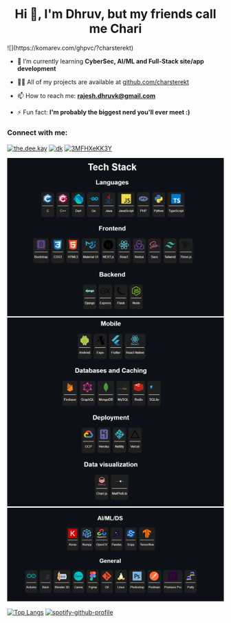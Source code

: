 <h1 align="center">Hi 👋, I'm Dhruv, but my friends call me Chari</h1>
<p align="left"> ![](https://komarev.com/ghpvc/?charsterekt) </p>

- 🌱 I’m currently learning **CyberSec, AI/ML and Full-Stack site/app development**

- 👨‍💻 All of my projects are available at [github.com/charsterekt](github.com/charsterekt)

- 📫 How to reach me: **rajesh.dhruvk@gmail.com**

- ⚡ Fun fact: **I'm probably the biggest nerd you'll ever meet :)**

<h3 align="left">Connect with me:</h3>
<p align="left">
<a href="https://instagram.com/the.dee.kay" target="blank"><img align="center" src="https://raw.githubusercontent.com/rahuldkjain/github-profile-readme-generator/master/src/images/icons/Social/instagram.svg" alt="the.dee.kay" height="30" width="40" /></a>
<a href="https://www.youtube.com/c/charsterekt" target="blank"><img align="center" src="https://raw.githubusercontent.com/rahuldkjain/github-profile-readme-generator/master/src/images/icons/Social/youtube.svg" alt="dk" height="30" width="40" /></a>
<a href="https://discord.gg/3MFHXeKK3Y" target="blank"><img align="center" src="https://raw.githubusercontent.com/rahuldkjain/github-profile-readme-generator/master/src/images/icons/Social/discord.svg" alt="3MFHXeKK3Y" height="30" width="40" /></a>
</p>

![tech_stack_1](https://github.com/charsterekt/charsterekt/blob/main/tech%20stack%201.png)
![tech_stack_2](https://github.com/charsterekt/charsterekt/blob/main/tech%20stack%202.png)
![tech_stack_3](https://github.com/charsterekt/charsterekt/blob/main/tech%20stack%203.png)

[![Top Langs](https://github-readme-stats.vercel.app/api/top-langs/?username=charsterekt&hide=html,css,ejs&langs_count=5)](https://github.com/anuraghazra/github-readme-stats)                                     [![spotify-github-profile](https://spotify-github-profile.vercel.app/api/view?uid=fyoxg2b2uauodiaws95qkkl9c&cover_image=true&theme=default&bar_color=5872f3)](https://github.com/kittinan/spotify-github-profile)
